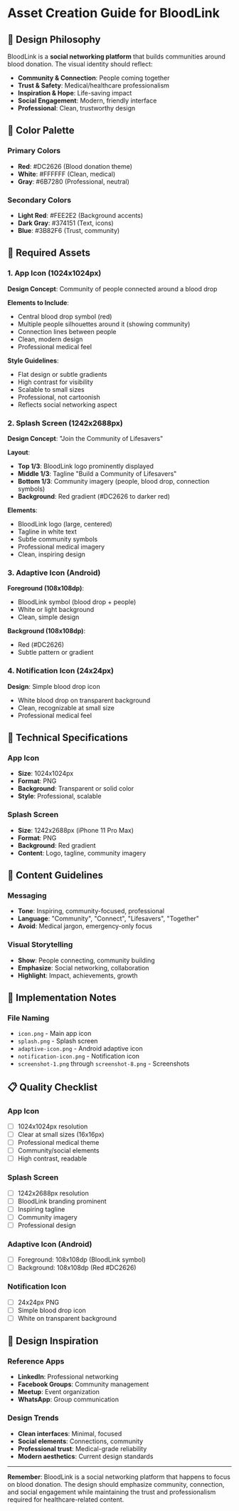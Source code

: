 # Asset Creation Guide for BloodLink

## 🎨 Design Philosophy

BloodLink is a **social networking platform** that builds communities around blood donation. The visual identity should reflect:

- **Community & Connection**: People coming together
- **Trust & Safety**: Medical/healthcare professionalism
- **Inspiration & Hope**: Life-saving impact
- **Social Engagement**: Modern, friendly interface
- **Professional**: Clean, trustworthy design

## 🎯 Color Palette

### Primary Colors

- **Red**: #DC2626 (Blood donation theme)
- **White**: #FFFFFF (Clean, medical)
- **Gray**: #6B7280 (Professional, neutral)

### Secondary Colors

- **Light Red**: #FEE2E2 (Background accents)
- **Dark Gray**: #374151 (Text, icons)
- **Blue**: #3B82F6 (Trust, community)

## 📱 Required Assets

### 1. App Icon (1024x1024px)

**Design Concept**: Community of people connected around a blood drop

**Elements to Include**:

- Central blood drop symbol (red)
- Multiple people silhouettes around it (showing community)
- Connection lines between people
- Clean, modern design
- Professional medical feel

**Style Guidelines**:

- Flat design or subtle gradients
- High contrast for visibility
- Scalable to small sizes
- Professional, not cartoonish
- Reflects social networking aspect

### 2. Splash Screen (1242x2688px)

**Design Concept**: "Join the Community of Lifesavers"

**Layout**:

- **Top 1/3**: BloodLink logo prominently displayed
- **Middle 1/3**: Tagline "Build a Community of Lifesavers"
- **Bottom 1/3**: Community imagery (people, blood drop, connection symbols)
- **Background**: Red gradient (#DC2626 to darker red)

**Elements**:

- BloodLink logo (large, centered)
- Tagline in white text
- Subtle community symbols
- Professional medical imagery
- Clean, inspiring design

### 3. Adaptive Icon (Android)

**Foreground (108x108dp)**:

- BloodLink symbol (blood drop + people)
- White or light background
- Clean, simple design

**Background (108x108dp)**:

- Red (#DC2626)
- Subtle pattern or gradient

### 4. Notification Icon (24x24px)

**Design**: Simple blood drop icon

- White blood drop on transparent background
- Clean, recognizable at small size
- Professional medical feel

## 📐 Technical Specifications

### App Icon

- **Size**: 1024x1024px
- **Format**: PNG
- **Background**: Transparent or solid color
- **Style**: Professional, scalable

### Splash Screen

- **Size**: 1242x2688px (iPhone 11 Pro Max)
- **Format**: PNG
- **Background**: Red gradient
- **Content**: Logo, tagline, community imagery

## 🎯 Content Guidelines

### Messaging

- **Tone**: Inspiring, community-focused, professional
- **Language**: "Community", "Connect", "Lifesavers", "Together"
- **Avoid**: Medical jargon, emergency-only focus

### Visual Storytelling

- **Show**: People connecting, community building
- **Emphasize**: Social networking, collaboration
- **Highlight**: Impact, achievements, growth

## 🔧 Implementation Notes

### File Naming

- `icon.png` - Main app icon
- `splash.png` - Splash screen
- `adaptive-icon.png` - Android adaptive icon
- `notification-icon.png` - Notification icon
- `screenshot-1.png` through `screenshot-8.png` - Screenshots

## 📋 Quality Checklist

### App Icon

- [ ] 1024x1024px resolution
- [ ] Clear at small sizes (16x16px)
- [ ] Professional medical theme
- [ ] Community/social elements
- [ ] High contrast, readable

### Splash Screen

- [ ] 1242x2688px resolution
- [ ] BloodLink branding prominent
- [ ] Inspiring tagline
- [ ] Community imagery
- [ ] Professional design

### **Adaptive Icon (Android)**

- [ ] Foreground: 108x108dp (BloodLink symbol)
- [ ] Background: 108x108dp (Red #DC2626)

### **Notification Icon**

- [ ] 24x24px PNG
- [ ] Simple blood drop icon
- [ ] White on transparent background

## 🎨 Design Inspiration

### Reference Apps

- **LinkedIn**: Professional networking
- **Facebook Groups**: Community management
- **Meetup**: Event organization
- **WhatsApp**: Group communication

### Design Trends

- **Clean interfaces**: Minimal, focused
- **Social elements**: Connections, community
- **Professional trust**: Medical-grade reliability
- **Modern aesthetics**: Current design standards

---

**Remember**: BloodLink is a social networking platform that happens to focus on blood donation. The design should emphasize community, connection, and social engagement while maintaining the trust and professionalism required for healthcare-related content.
